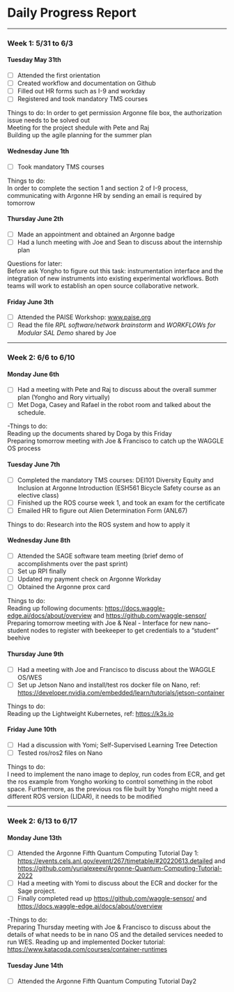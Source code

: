 # Daily Progress Report
----------------------------------------------
### Week 1: 5/31 to 6/3 ###
#### Tuesday May 31th ####

- [ ] Attended the first orientation
- [ ] Created workflow and documentation on Github
- [ ] Filled out HR forms such as I-9 and workday
- [ ] Registered and took mandatory TMS courses

Things to do:
In order to get permission Argonne file box, the authorization issue needs to be solved out  
Meeting for the project shedule with Pete and Raj  
Building up the agile planning for the summer plan

#### Wednesday June 1th ####
- [ ] Took mandatory TMS courses  

Things to do:  
In order to complete the section 1 and section 2 of I-9 process, communicating with Argonne HR by sending an email is required by tomorrow  

#### Thursday June 2th ####
- [ ] Made an appointment and obtained an Argonne badge
- [ ] Had a lunch meeting with Joe and Sean to discuss about the internship plan  

Questions for later:  
Before ask Yongho to figure out this task: instrumentation interface and the integration of new instruments into existing experimental workflows. Both teams will work to establish an open source collaborative network.

#### Friday June 3th ####
- [ ] Attended the PAISE Workshop: www.paise.org
- [ ] Read the file *RPL software/network brainstorm* and *WORKFLOWs for Modular SAL Demo* shared by Joe  

----------------------------------------------
### Week 2: 6/6 to 6/10 ###
#### Monday June 6th ####
- [ ] Had a meeting with Pete and Raj to discuss about the overall summer plan (Yongho and Rory virtually)
- [ ] Met Doga, Casey and Rafael in the robot room and talked about the schedule.  

-Things to do:  
Reading up the documents shared by Doga by this Friday  
Preparing tomorrow meeting with Joe & Francisco to catch up the WAGGLE OS process

#### Tuesday June 7th ####

- [ ] Completed the mandatory TMS courses: DEI101 Diversity Equity and Inclusion at Argonne Introduction (ESH561 Bicycle Safety course as an elective class)
- [ ] Finished up the ROS course week 1, and took an exam for the certificate
- [ ] Emailed HR to figure out Alien Determination Form (ANL67)

Things to do:
Research into the ROS system and how to apply it  

#### Wednesday June 8th ####

- [ ] Attended the SAGE software team meeting (brief demo of accomplishments over the past sprint)
- [ ] Set up RPI finally
- [ ] Updated my payment check on Argonne Workday
- [ ] Obtained the Argonne prox card

Things to do:  
Reading up following documents: https://docs.waggle-edge.ai/docs/about/overview and https://github.com/waggle-sensor/  
Preparing tomorrow meeting with Joe & Neal - Interface for new nano-student nodes to register with beekeeper to get credentials to a “student” beehive

#### Thursday June 9th ####

- [ ] Had a meeting with Joe and Francisco to discuss about the WAGGLE OS/WES
- [ ] Set up Jetson Nano and install/test ros docker file on Nano, ref: https://developer.nvidia.com/embedded/learn/tutorials/jetson-container

Things to do:  
Reading up the Lightweight Kubernetes, ref: https://k3s.io

#### Friday June 10th ####

- [ ] Had a discussion with Yomi; Self-Supervised Learning Tree Detection
- [ ] Tested ros/ros2 files on Nano

Things to do:  
I need to implement the nano image to deploy, run codes from ECR, and get the ros example from Yongho working to control something in the robot space. Furthermore, as the previous ros file built by Yongho might need a different ROS version (LIDAR), it needs to be modified  

----------------------------------------------
### Week 2: 6/13 to 6/17 ###
#### Monday June 13th ####
- [ ] Attended the Argonne Fifth Quantum Computing Tutorial Day 1: https://events.cels.anl.gov/event/267/timetable/#20220613.detailed and https://github.com/yurialexeev/Argonne-Quantum-Computing-Tutorial-2022
- [ ] Had a meeting with Yomi to discuss about the ECR and docker for the Sage project.
- [ ] Finally completed read up https://github.com/waggle-sensor/ and https://docs.waggle-edge.ai/docs/about/overview

-Things to do:  
Preparing Thursday meeting with Joe & Francisco to discuss about the details of what needs to be in nano OS and the detailed services needed to run WES. 
Reading up and implemented Docker tutorial: https://www.katacoda.com/courses/container-runtimes

#### Tuesday June 14th ####

- [ ] Attended the Argonne Fifth Quantum Computing Tutorial Day2

